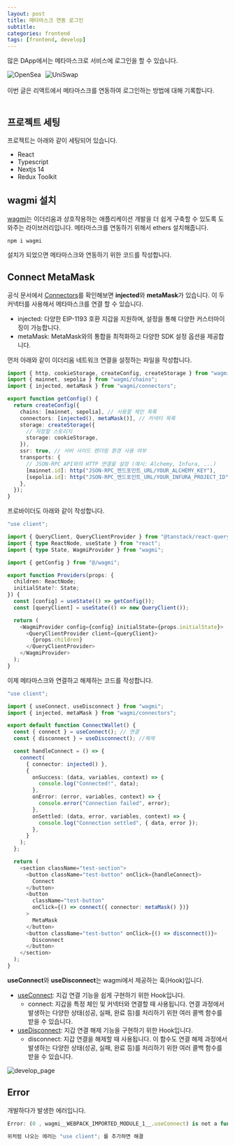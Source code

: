 ```yaml
---
layout: post
title: 메타마스크 연동 로그인
subtitle:
categories: frontend
tags: [frontend, develop]
---
```


많은 DApp에서는 메타마스크로 서비스에 로그인을 할 수 있습니다.

<div style="display: flex;">
  <img src="https://github.com/dbdpfls/dbdpfls.github.io/assets/103565462/2add24b5-505f-4251-9fa9-365d8a1d681d" alt="OpenSea" style="margin-right: 10px;">
  <img src="https://github.com/dbdpfls/dbdpfls.github.io/assets/103565462/618653ef-9059-476e-be83-8798d33a2f3a" alt="UniSwap">
</div>

<br>
이번 글은 리액트에서 메타마스크를 연동하여 로그인하는 방법에 대해 기록합니다.
<br><br>

## 프로젝트 세팅

프로젝트는 아래와 같이 세팅되어 있습니다.

- React
- Typescript
- Nextjs 14
- Redux Toolkit

## wagmi 설치

[wagmi](https://wagmi.sh/)는
이더리움과 상호작용하는 애플리케이션 개발을 더 쉽게 구축할 수 있도록 도와주는 라이브러리입니다.
메타마스크를 연동하기 위해서 ethers 설치해줍니다.

```
npm i wagmi
```

설치가 되었으면 메타마스크와 연동하기 위한 코드를 작성합니다.

## Connect MetaMask

공식 문서에서 [Connectors](https://wagmi.sh/react/api/connectors)를 확인해보면 **injected**와 **metaMask**가 있습니다. 이 두 커넥터를 사용해서 메타마스크를 연결 할 수 있습니다.

- injected: 다양한 EIP-1193 호환 지갑을 지원하며, 설정을 통해 다양한 커스터마이징이 가능합니다.
- metaMask: MetaMask와의 통합을 최적화하고 다양한 SDK 설정 옵션을 제공합니다.

먼저 아래와 같이 이더리움 네트워크 연결을 설정하는 파일을 작성합니다.

```typescript
import { http, cookieStorage, createConfig, createStorage } from "wagmi";
import { mainnet, sepolia } from "wagmi/chains";
import { injected, metaMask } from "wagmi/connectors";

export function getConfig() {
  return createConfig({
    chains: [mainnet, sepolia], // 사용할 체인 목록
    connectors: [injected(), metaMask()], // 커넥터 목록
    storage: createStorage({
      // 저장할 스토리지
      storage: cookieStorage,
    }),
    ssr: true, // 서버 사이드 렌더링 환경 사용 여부
    transports: {
      // JSON-RPC API와의 HTTP 연결을 설정 (예시: Alchemy, Infura, ...)
      [mainnet.id]: http("JSON-RPC_엔드포인트_URL/YOUR_ALCHEMY_KEY"),
      [sepolia.id]: http("JSON-RPC_엔드포인트_URL/YOUR_INFURA_PROJECT_ID"),
    },
  });
}
```

프로바이더도 아래와 같이 작성합니다.

```typescript
"use client";

import { QueryClient, QueryClientProvider } from "@tanstack/react-query";
import { type ReactNode, useState } from "react";
import { type State, WagmiProvider } from "wagmi";

import { getConfig } from "@/wagmi";

export function Providers(props: {
  children: ReactNode;
  initialState?: State;
}) {
  const [config] = useState(() => getConfig());
  const [queryClient] = useState(() => new QueryClient());

  return (
    <WagmiProvider config={config} initialState={props.initialState}>
      <QueryClientProvider client={queryClient}>
        {props.children}
      </QueryClientProvider>
    </WagmiProvider>
  );
}
```

이제 메타마스크와 연결하고 해제하는 코드를 작성합니다.

```typescript
"use client";

import { useConnect, useDisconnect } from "wagmi";
import { injected, metaMask } from "wagmi/connectors";

export default function ConnectWallet() {
  const { connect } = useConnect(); // 연결
  const { disconnect } = useDisconnect(); //해제

  const handleConnect = () => {
    connect(
      { connector: injected() },
      {
        onSuccess: (data, variables, context) => {
          console.log("Connected!", data);
        },
        onError: (error, variables, context) => {
          console.error("Connection failed", error);
        },
        onSettled: (data, error, variables, context) => {
          console.log("Connection settled", { data, error });
        },
      }
    );
  };

  return (
    <section className="test-section">
      <button className="test-button" onClick={handleConnect}>
        Connect
      </button>
      <button
        className="test-button"
        onClick={() => connect({ connector: metaMask() })}
      >
        MetaMask
      </button>
      <button className="test-button" onClick={() => disconnect()}>
        Disconnect
      </button>
    </section>
  );
}
```

**useConnect**와 **useDisconnect**는 wagmi에서 제공하는 훅(Hook)입니다.

- [useConnect](https://wagmi.sh/react/api/hooks/useConnect): 지갑 연결 기능을 쉽게 구현하기 위한 Hook입니다.
  - connect: 지갑을 특정 체인 및 커넥터와 연결할 때 사용됩니다. 연결 과정에서 발생하는 다양한 상태(성공, 실패, 완료 등)를 처리하기 위한 여러 콜백 함수를 받을 수 있습니다.
- [useDisconnect](https://wagmi.sh/react/api/hooks/useDisconnect): 지갑 연결 해제 기능을 구현하기 위한 Hook입니다.
  - disconnect: 지갑 연결을 해제할 때 사용됩니다. 이 함수도 연결 해제 과정에서 발생하는 다양한 상태(성공, 실패, 완료 등)를 처리하기 위한 여러 콜백 함수를 받을 수 있습니다.

![develop_page](https://github.com/user-attachments/assets/e13eb309-4e5d-4f9f-9d44-90b90b7380c4)

## Error

개발하다가 발생한 에러입니다.

```typescript
Error: (0 , wagmi__WEBPACK_IMPORTED_MODULE_1__.useConnect) is not a function

위처럼 나오는 에러는 "use client"; 를 추가하면 해결
```
